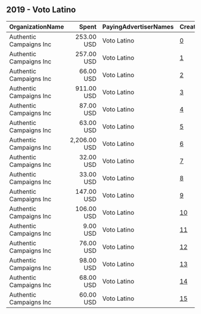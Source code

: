 ## 2019 - Voto Latino 
|OrganizationName|Spent|PayingAdvertiserNames|CreativeUrls|Impressions|Genders|AgeBrackets|CountryCodes|BillingAddresses|CandidateBallotInformation|
|:---|---:|:---|:---|---:|:---|:---|:---|:---|:---|
|Authentic Campaigns Inc|253.00 USD|Voto Latino|[0](https://www.snap.com/political-ads/asset/9ba417ae13f675cfd907aa26b8960534ead16e589c220755a99cfef486150526?mediaType=png)|163,775|||united states|"1211 Connecticut Ave,Washington,20036,US"||
|Authentic Campaigns Inc|257.00 USD|Voto Latino|[1](https://www.snap.com/political-ads/asset/962c95bf93a8f04eac8a65d2a7f397a3703323eb9311fd844fbc88eb50cbdffa?mediaType=png)|164,117|||united states|"1211 Connecticut Ave,Washington,20036,US"||
|Authentic Campaigns Inc|66.00 USD|Voto Latino|[2](https://www.snap.com/political-ads/asset/21960f606e85ef1e285501d1d0708757b22f85af6ca145eb88a2a394fec35598?mediaType=mp4)|15,306||34-|united states|"1211 Connecticut Ave,Washington,20036,US"||
|Authentic Campaigns Inc|911.00 USD|Voto Latino|[3](https://www.snap.com/political-ads/asset/04c34c6f424097ae27164da706e152089a1deb460c64d432f027a90a9663f64a?mediaType=png)|282,106||18+|united states|"1211 Connecticut Ave,Washington,20036,US"||
|Authentic Campaigns Inc|87.00 USD|Voto Latino|[4](https://www.snap.com/political-ads/asset/ad7c3f777c587746444e189ae34e3d19c122b255761f7cfe86ebac80db5cb206?mediaType=png)|30,705||34-|united states|"1211 Connecticut Ave,Washington,20036,US"||
|Authentic Campaigns Inc|63.00 USD|Voto Latino|[5](https://www.snap.com/political-ads/asset/fdd69e9b1fc068787ee76c31f214e4b493f3638bbf544f69eb0e1e209faf3e6b?mediaType=png)|14,699||34-|united states|"1211 Connecticut Ave,Washington,20036,US"||
|Authentic Campaigns Inc|2,206.00 USD|Voto Latino|[6](https://www.snap.com/political-ads/asset/ab7756b1c461e436040c939294006720c4b824b30ee6e1fb6154cda2f87fc6c6?mediaType=png)|689,850||18+|united states|"1211 Connecticut Ave,Washington,20036,US"||
|Authentic Campaigns Inc|32.00 USD|Voto Latino|[7](https://www.snap.com/political-ads/asset/8b7e98e011df510b0880ce7e2bfedb518fdfe32f8f2f2a39959bea661a1add06?mediaType=png)|6,599|||united states|"1211 Connecticut Ave,Washington,20036,US"||
|Authentic Campaigns Inc|33.00 USD|Voto Latino|[8](https://www.snap.com/political-ads/asset/16a669f6d7f4ab73477fecf550fc6a7360b82395eab05e503855d0a1dda786e1?mediaType=png)|7,344|||united states|"1211 Connecticut Ave,Washington,20036,US"||
|Authentic Campaigns Inc|147.00 USD|Voto Latino|[9](https://www.snap.com/political-ads/asset/87bb879c46d7548d750e01be5a4e04a4e26ba30dc1a28632052da48588d59f69?mediaType=mp4)|43,223||18+|united states|"1211 Connecticut Ave,Washington,20036,US"||
|Authentic Campaigns Inc|106.00 USD|Voto Latino|[10](https://www.snap.com/political-ads/asset/a810f5a2cf832ccc97326e951a1b21c68745900a7ac0e07f47805c09148e6369?mediaType=mp4)|28,331|||united states|"1211 Connecticut Ave,Washington,20036,US"||
|Authentic Campaigns Inc|9.00 USD|Voto Latino|[11](https://www.snap.com/political-ads/asset/ea25a24f1d381bab3df4346a0f21734172fda475ff70b682e6f7fc168a6a3050?mediaType=png)|2,100|||united states|"1211 Connecticut Ave,Washington,20036,US"||
|Authentic Campaigns Inc|76.00 USD|Voto Latino|[12](https://www.snap.com/political-ads/asset/21960f606e85ef1e285501d1d0708757b22f85af6ca145eb88a2a394fec35598?mediaType=mp4)|25,143||34-|united states|"1211 Connecticut Ave,Washington,20036,US"||
|Authentic Campaigns Inc|98.00 USD|Voto Latino|[13](https://www.snap.com/political-ads/asset/ad7c3f777c587746444e189ae34e3d19c122b255761f7cfe86ebac80db5cb206?mediaType=png)|23,823||34-|united states|"1211 Connecticut Ave,Washington,20036,US"||
|Authentic Campaigns Inc|68.00 USD|Voto Latino|[14](https://www.snap.com/political-ads/asset/fdd69e9b1fc068787ee76c31f214e4b493f3638bbf544f69eb0e1e209faf3e6b?mediaType=png)|23,149||34-|united states|"1211 Connecticut Ave,Washington,20036,US"||
|Authentic Campaigns Inc|60.00 USD|Voto Latino|[15](https://www.snap.com/political-ads/asset/601be894e1cf8aa3a26ad09116764c15a255bd0fa4486607728f508a435ba31c?mediaType=mp4)|14,598|||united states|"1211 Connecticut Ave,Washington,20036,US"||
